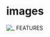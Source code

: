 # images


![_ FEATURES](https://github.com/user-attachments/assets/4f194bc2-ba3d-48a1-bdea-6cab632a98c8)
